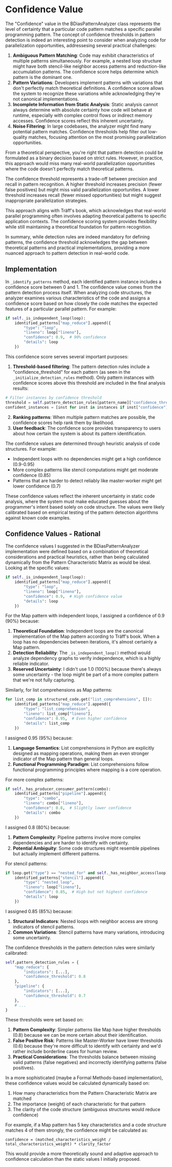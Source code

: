 
# Confidence Value

The "Confidence" value in the BDiasPatternAnalyzer class represents the level of certainty that a particular code pattern matches a specific parallel programming pattern. 
The concept of confidence thresholds in pattern detection is indeed an interesting point to consider when analyzing code for parallelization opportunities, addressesing several practical challenges:

1. **Ambiguous Pattern Matching**: Code may exhibit characteristics of multiple patterns simultaneously. For example, a nested loop structure might have both stencil-like neighbor access patterns and reduction-like accumulation patterns. The confidence score helps determine which pattern is the dominant one.
2. **Pattern Variations**: Developers implement patterns with variations that don't perfectly match theoretical definitions. A confidence score allows the system to recognize these variations while acknowledging they're not canonical implementations.
3. **Incomplete Information from Static Analysis**: Static analysis cannot always determine with absolute certainty how code will behave at runtime, especially with complex control flows or indirect memory accesses. Confidence scores reflect this inherent uncertainty.
4. **Noise Filtering**: In large codebases, the analyzer might find many potential pattern matches. Confidence thresholds help filter out low-quality matches, focusing attention on the most promising parallelization opportunities.

From a theoretical perspective, you're right that pattern detection could be formulated as a binary decision based on strict rules. However, in practice, this approach would miss many real-world parallelization opportunities where the code doesn't perfectly match theoretical patterns.

The confidence threshold represents a trade-off between precision and recall in pattern recognition. A higher threshold increases precision (fewer false positives) but might miss valid parallelization opportunities. A lower threshold increases recall (fewer missed opportunities) but might suggest inappropriate parallelization strategies.

This approach aligns with Träff's book, which acknowledges that real-world parallel programming often involves adapting theoretical patterns to specific application contexts. The confidence scoring system provides flexibility while still maintaining a theoretical foundation for pattern recognition.

In summary, while detection rules are indeed mandatory for defining patterns, the confidence threshold acknowledges the gap between theoretical patterns and practical implementations, providing a more nuanced approach to pattern detection in real-world code.

## Implementation
In `_identify_patterns` method, each identified pattern instance includes a confidence score between 0 and 1.
The confidence value comes from the pattern detection process itself. When analyzing code structures, the analyzer examines various characteristics of the code and assigns a confidence score based on how closely the code matches the expected features of a particular parallel pattern. For example:

```python
if self._is_independent_loop(loop):
    identified_patterns["map_reduce"].append({
        "type": "loop",
        "lineno": loop["lineno"],
        "confidence": 0.9,  # 90% confidence
        "details": loop
    })
```

This confidence score serves several important purposes:

1. **Threshold-based filtering**: The pattern detection rules include a "confidence_threshold" for each pattern (as seen in the `_initialize_detection_rules` method). 
Only pattern instances with confidence scores above this threshold are included in the final analysis results:
```python
# Filter instances by confidence threshold
threshold = self.pattern_detection_rules[pattern_name]["confidence_threshold"]
confident_instances = [inst for inst in instances if inst["confidence"] &gt;= threshold]
```

2. **Ranking patterns**: When multiple pattern matches are possible, the confidence scores help rank them by likelihood.
3. **User feedback**: The confidence score provides transparency to users about how certain the system is about its pattern identification.

The confidence values are determined through heuristic analysis of code structures. For example:

- Independent loops with no dependencies might get a high confidence (0.9-0.95)
- More complex patterns like stencil computations might get moderate confidence (0.85)
- Patterns that are harder to detect reliably like master-worker might get lower confidence (0.7)

These confidence values reflect the inherent uncertainty in static code analysis, where the system must make educated guesses about the programmer's intent based solely on code structure. 
The values were likely calibrated based on empirical testing of the pattern detection algorithms against known code examples.

## Confidence Values - Rational
The confidence values I suggested in the BDiasPatternAnalyzer implementation were defined based on a combination of theoretical considerations and practical heuristics, rather than being calculated dynamically from the Pattern Characteristic Matrix as would be ideal. Looking at the specific values:

```python
if self._is_independent_loop(loop):
    identified_patterns["map_reduce"].append({
        "type": "loop",
        "lineno": loop["lineno"],
        "confidence": 0.9,  # High confidence value
        "details": loop
    })
```

For the Map pattern with independent loops, I assigned a confidence of 0.9 (90%) because:

1. **Theoretical Foundation**: Independent loops are the canonical implementation of the Map pattern according to Träff's book. When a loop has no dependencies between iterations, it's almost certainly a Map pattern.
2. **Detection Reliability**: The `_is_independent_loop()` method would analyze dependency graphs to verify independence, which is a highly reliable indicator.
3. **Reserved Uncertainty**: I didn't use 1.0 (100%) because there's always some uncertainty - the loop might be part of a more complex pattern that we're not fully capturing.

Similarly, for list comprehensions as Map patterns:

```python
for list_comp in structured_code.get("list_comprehensions", []):
    identified_patterns["map_reduce"].append({
        "type": "list_comprehension",
        "lineno": list_comp["lineno"],
        "confidence": 0.95,  # Even higher confidence
        "details": list_comp
    })
```

I assigned 0.95 (95%) because:

1. **Language Semantics**: List comprehensions in Python are explicitly designed as mapping operations, making them an even stronger indicator of the Map pattern than general loops.
2. **Functional Programming Paradigm**: List comprehensions follow functional programming principles where mapping is a core operation.

For more complex patterns:

```python
if self._has_producer_consumer_pattern(combo):
    identified_patterns["pipeline"].append({
        "type": "combo",
        "lineno": combo["lineno"],
        "confidence": 0.8,  # Slightly lower confidence
        "details": combo
    })
```

I assigned 0.8 (80%) because:

1. **Pattern Complexity**: Pipeline patterns involve more complex dependencies and are harder to identify with certainty.
2. **Potential Ambiguity**: Some code structures might resemble pipelines but actually implement different patterns.

For stencil patterns:

```python
if loop.get("type") == "nested_for" and self._has_neighbor_access(loop):
    identified_patterns["stencil"].append({
        "type": "nested_loop",
        "lineno": loop["lineno"],
        "confidence": 0.85,  # High but not highest confidence
        "details": loop
    })
```

I assigned 0.85 (85%) because:

1. **Structural Indicators**: Nested loops with neighbor access are strong indicators of stencil patterns.
2. **Common Variations**: Stencil patterns have many variations, introducing some uncertainty.

The confidence thresholds in the pattern detection rules were similarly calibrated:

```python
self.pattern_detection_rules = {
    "map_reduce": {
        "indicators": [...],
        "confidence_threshold": 0.8
    },
    "pipeline": {
        "indicators": [...],
        "confidence_threshold": 0.7
    },
    # ...
}
```

These thresholds were set based on:

1. **Pattern Complexity**: Simpler patterns like Map have higher thresholds (0.8) because we can be more certain about their identification.
2. **False Positive Risk**: Patterns like Master-Worker have lower thresholds (0.6) because they're more difficult to identify with certainty and we'd rather include borderline cases for human review.
3. **Practical Considerations**: The thresholds balance between missing valid patterns (false negatives) and incorrectly identifying patterns (false positives).

In a more sophisticated (maybe a Formal Methods-based implementation), these confidence values would be calculated dynamically based on:

1. How many characteristics from the Pattern Characteristic Matrix are matched
2. The importance (weight) of each characteristic for that pattern
3. The clarity of the code structure (ambiguous structures would reduce confidence)

For example, if a Map pattern has 5 key characteristics and a code structure matches 4 of them strongly, the confidence might be calculated as:

```
confidence = (matched_characteristics_weight / total_characteristics_weight) * clarity_factor
```

This would provide a more theoretically sound and adaptive approach to confidence calculation than the static values I initially proposed.


